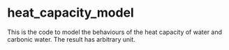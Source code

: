 # heat_capacity_model
This is the code to model the behaviours of the heat capacity of water and carbonic water. The result has arbitrary unit.
